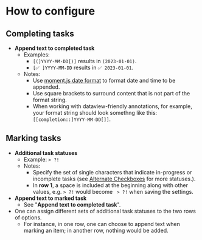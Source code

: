 # How to configure

## Completing tasks

- **Append text to completed task**
    - Examples:
        - `[(]YYYY-MM-DD[)]` results in `(2023-01-01)`.
        - `[✅ ]YYYY-MM-DD` results in `✅ 2023-01-01`.
    - Notes:
        - Use [moment.js date format](https://momentjs.com/docs/#/displaying/format/) to format date and time to be appended.
        - Use square brackets to surround content that is not part of the format string.
        - When working with dataview-friendly annotations, for example, your format string should look somethng like this: `[[completion::]YYYY-MM-DD[]]`.

## Marking tasks

- **Additional task statuses**
    - Example: `> ?!`
    - Notes:
        - Specify the set of single characters that indicate in-progress or incomplete tasks (see [Alternate Checkboxes](https://github.com/SlRvb/Obsidian--ITS-Theme/blob/main/Guide/Alternate-Checkboxes.md) for more statuses.).
        - In **row 1**, a space is included at the beginning along with other values, e.g. `> ?!` would become ` > ?!` when saving the settings.
- **Append text to marked task**
    - See "**Append text to completed task**".
- One can assign different sets of additional task statuses to the two rows of options.
    - For instance, in one row, one can choose to append text when marking an item; in another row, nothing would be added.

